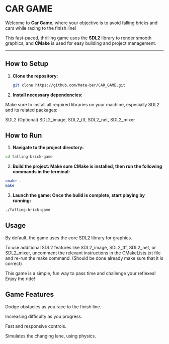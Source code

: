 # **CAR GAME**

Welcome to **Car Game**, where your objective is to avoid falling bricks and cars while racing to the finish line!

This fast-paced, thrilling game uses the **SDL2** library to render smooth graphics, and **CMake** is used for easy building and project management.

---

## **How to Setup**

1. **Clone the repository:**
   ```bash
   git clone https://github.com/Mate-ber/CAR_GAME.git
   ```
2. **Install necessary dependencies:**

Make sure to install all required libraries on your machine, especially SDL2 and its related packages:

SDL2
(Optional) SDL2_image, SDL2_ttf, SDL2_net, SDL2_mixer


## **How to Run**

1. **Navigate to the project directory:**

  ```bash
  cd falling-brick-game 
  ```
2. **Build the project: Make sure CMake is installed, then run the following commands in the terminal:**

  ```bash
  cmake .
  make
  ```

3. **Launch the game: Once the build is complete, start playing by running:**

  ```bash
  ./falling-brick-game
  ```
## **Usage**

By default, the game uses the core SDL2 library for graphics.

To use additional SDL2 features like SDL2_image, SDL2_ttf, SDL2_net, or SDL2_mixer, uncomment the relevant instructions in the CMakeLists.txt file and re-run the make command. (Should be done already make sure that it is correct)

This game is a simple, fun way to pass time and challenge your reflexes! Enjoy the ride!

## **Game Features**

Dodge obstacles as you race to the finish line.

Increasing difficulty as you progress.

Fast and responsive controls.

Simulates the changing lane, using physics.
